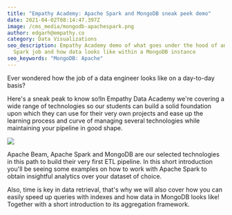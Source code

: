 ```yaml
---
title: "Empathy Academy: Apache Spark and MongoDB sneak peek demo"
date: 2021-04-02T08:14:47.397Z
image: /cms_media/mongodb-apachespark.png
author: edgarh@empathy.co
category: Data Visualizations
seo_description: Empathy Academy demo of what goes under the hood of an Apache
  Spark job and how data looks like within a MongoDB instance
seo_keywords: "MongoDB: Apache"
---
```

Ever wondered how the job of a data engineer looks like on a day-to-day basis? 

Here's a sneak peak to know so!In Empathy Data Academy we're covering a wide range of technologies so our students can build a solid foundation upon which they can use for their very own projects and ease up the learning process and curve of managing several technologies while maintaining your pipeline in good shape.

![](/cms_media/captura-de-pantalla-2021-03-31-a-las-14.36.07.png)

Apache Beam, Apache Spark and MongoDB are our selected technologies in this path to build their very first ETL pipeline. In this short introduction you'll be seeing some examples on how to work with Apache Spark to obtain insightful analytics over your dataset of choice.

Also, time is key in data retrieval, that's why we will also cover how you can easily speed up queries with indexes and how data in MongoDB looks like! Together with a short introduction to its aggregation framework.